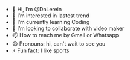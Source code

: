 - 👋 Hi, I’m @DaLerein
- 👀 I’m interested in lastest trend
- 🌱 I’m currently learning Coding
- 💞️ I’m looking to collaborate with video maker
- 📫 How to reach me by Gmail or Whatsapp
- 😄 Pronouns: hi, can't wait to see you
- ⚡ Fun fact: I like sports

<!---
DaLerein/DaLerein is a ✨ special ✨ repository because its `README.md` (this file) appears on your GitHub profile.
You can click the Preview link to take a look at your changes.
--->
